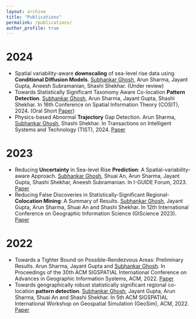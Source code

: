 ```yaml
---
layout: archive
title: "Publications"
permalink: /publications/
author_profile: true
---
```


<!-- {% if author.googlescholar %}
  You can also find my articles on <u><a href="{{author.googlescholar}}">my Google Scholar profile</a>.</u>
{% endif %}

{% include base_path %}

{% for post in site.publications reversed %}
  {% include archive-single.html %}
{% endfor %} -->

2024
======
* Spatial variability-aware **downscaling** of sea-level rise data using **Conditional Diffusion Models**. <ins>Subhankar Ghosh</ins>, Arun Sharma, Jayant Gupta, Aneesh Subramanian, Shashi Shekhar. (Under review)
* Towards Statistically Significant Taxonomy Aware Co-location **Pattern Detection**. <ins>Subhankar Ghosh</ins>, Arun Sharma, Jayant Gupta, Shashi Shekhar. In 16th Conference on Spatial Information Theory (COSIT), 2024. (Oral Short [Paper](https://arxiv.org/abs/2407.00317))
* Physics-based Abnormal **Trajectory** Gap Detection. Arun Sharma, <ins>Subhankar Ghosh</ins>, Shashi Shekhar. In Transactions on Intelligent Systems and Technology (TIST), 2024. [Paper](https://dl.acm.org/doi/abs/10.1145/3673235)

2023
======
* Reducing **Uncertainty** in Sea-level Rise **Prediction**: A Spatial-variability-aware Approach. <ins>Subhankar Ghosh</ins>, Shuai An, Arun Sharma, Jayant Gupta, Shashi Shekhar, Aneesh Subramanian. In I-GUIDE Forum, 2023. [Paper](https://docs.lib.purdue.edu/iguide/2023/presentations/3/)
* Reducing False Discoveries in Statistically-Significant Regional-**Colocation Mining**: A Summary of Results. <ins>Subhankar Ghosh</ins>, Jayant Gupta, Arun Sharma, Shuai An and Shashi Shekhar. In 12th International Conference on Geographic Information Science (GIScience 2023). [Paper](https://drops.dagstuhl.de/opus/volltexte/2023/18898/)

2022
======
* Towards a Tighter Bound on Possible-Rendezvous Areas: Preliminary Results. Arun Sharma, Jayant Gupta and <ins>Subhankar Ghosh</ins>. In Proceedings of the 30th ACM SIGSPATIAL International Conference on Advances in Geographic Information Systems, ACM, 2022. [Paper](https://dl.acm.org/doi/abs/10.1145/3557915.3561033)
* Towards geographically robust statistically significant regional co-location **pattern detection**. <ins>Subhankar Ghosh</ins>, Jayant Gupta, Arun Sharma, Shuai An and Shashi Shekhar. In 5th ACM SIGSPATIAL International Workshop on Geospatial Simulation (GeoSim), ACM, 2022. [Paper](https://dl.acm.org/doi/abs/10.1145/3557989.3566158)
